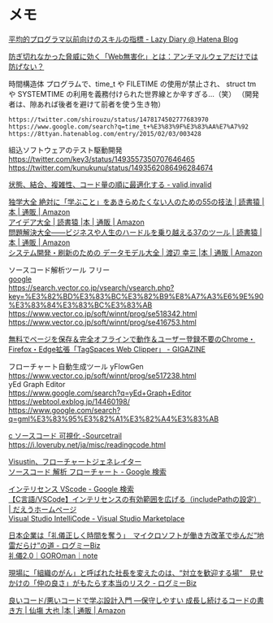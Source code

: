 # メモ

[平均的プログラマ以前向けのスキルの指標 - Lazy Diary @ Hatena Blog](https://satob.hatenablog.com/entry/2018/10/26/012245#fn-eb59eb33)

[防ぎ切れなかった脅威に効く「Web無害化」とは：アンチマルウェアだけでは防げない？](https://members.techtarget.itmedia.co.jp/tt/members/2203/01/news01.html)


時間構造体
	プログラムで、time_t や FILETIME の使用が禁止され、
	struct tm や SYSTEMTIME の利用を義務付けられた世界線とか辛すぎる…（笑）
	（開発者は、隙あれば後者を避けて前者を使う生き物）
	
	https://twitter.com/shirouzu/status/1478174502777683970
	https://www.google.com/search?q=time_t+%E3%83%9F%E3%83%AA%E7%A7%92
	https://8ttyan.hatenablog.com/entry/2015/02/03/003428

組込ソフトウェアのテスト駆動開発  
	https://twitter.com/key3/status/1493557350707646465  
	https://twitter.com/kunukunu/status/1493562086496284674  

[状態、結合、複雑性、コード量の順に最適化する - valid,invalid](https://ohbarye.hatenablog.jp/entry/2022/01/31/state-coupling-complexity-code)


[独学大全 絶対に「学ぶこと」をあきらめたくない人のための55の技法 | 読書猿 |本 | 通販 | Amazon](https://www.amazon.co.jp/dp/4478108536)  
[アイデア大全 | 読書猿 |本 | 通販 | Amazon](https://www.amazon.co.jp/dp/4894517450)  
[問題解決大全――ビジネスや人生のハードルを乗り越える37のツール | 読書猿 |本 | 通販 | Amazon](https://www.amazon.co.jp/dp/4894517809)  
[システム開発・刷新のための データモデル大全 | 渡辺 幸三 |本 | 通販 | Amazon](https://www.amazon.co.jp/dp/4534057776)  


ソースコード解析ツール フリー  
[google](https://www.google.com/search?q=%E3%82%BD%E3%83%BC%E3%82%B9%E3%82%B3%E3%83%BC%E3%83%89%E8%A7%A3%E6%9E%90%E3%83%84%E3%83%BC%E3%83%AB+%E3%83%95%E3%83%AA%E3%83%BC)  
https://search.vector.co.jp/vsearch/vsearch.php?key=%E3%82%BD%E3%83%BC%E3%82%B9%E8%A7%A3%E6%9E%90%E3%83%84%E3%83%BC%E3%83%AB  
https://www.vector.co.jp/soft/winnt/prog/se518342.html  
https://www.vector.co.jp/soft/winnt/prog/se416753.html  




[無料でページを保存＆完全オフラインで動作＆ユーザー登録不要のChrome・Firefox・Edge拡張「TagSpaces Web Clipper」 - GIGAZINE](https://gigazine.net/news/20220319-tagspaces-web-clipper/)  



フローチャート自動生成ツール yFlowGen  
	https://www.vector.co.jp/soft/winnt/prog/se517238.html  
	yEd Graph Editor  
		https://www.google.com/search?q=yEd+Graph+Editor  
		https://webtool.exblog.jp/14460198/  
		https://www.google.com/search?q=gml%E3%83%95%E3%82%A1%E3%82%A4%E3%83%AB  

[c ソースコード 可視化 -Sourcetrail](https://www.google.com/search?q=c+%E3%82%BD%E3%83%BC%E3%82%B9%E3%82%B3%E3%83%BC%E3%83%89+%E5%8F%AF%E8%A6%96%E5%8C%96+-Sourcetrail
)  
https://i.loveruby.net/ja/misc/readingcode.html


[Visustin、フローチャートジェネレイター](https://www.aivosto.com/visustin-ja.html)  
[ソースコード 解析 フローチャート - Google 検索](https://www.google.com/search?q=%E3%82%BD%E3%83%BC%E3%82%B9%E3%82%B3%E3%83%BC%E3%83%89+%E8%A7%A3%E6%9E%90+%E3%83%95%E3%83%AD%E3%83%BC%E3%83%81%E3%83%A3%E3%83%BC%E3%83%88)  


[インテリセンス VScode - Google 検索](https://www.google.com/search?q=%E3%82%A4%E3%83%B3%E3%83%86%E3%83%AA%E3%82%BB%E3%83%B3%E3%82%B9+VScode)  
[【C言語/VSCode】インテリセンスの有効範囲を広げる（includePathの設定） | だえうホームページ](https://daeudaeu.com/c-intellisense/)  
[Visual Studio IntelliCode - Visual Studio Marketplace](https://marketplace.visualstudio.com/items?itemName=VisualStudioExptTeam.vscodeintellicode)  



[日本企業は「礼儀正しく時間を奪う」　マイクロソフトが働き方改革で歩んだ“地雷だらけ”の道 - ログミーBiz](https://logmi.jp/business/articles/243422)  
[礼儀2.0｜GOROman｜note](https://note.com/goroman/n/nbf01e0c95873)  

[現場に「組織のがん」と呼ばれた社長を変えたのは、“対立を歓迎する場”　見せかけの「仲の良さ」がもたらす本当のリスク - ログミーBiz](https://logmi.jp/business/articles/326292)  



[良いコード/悪いコードで学ぶ設計入門 ―保守しやすい 成長し続けるコードの書き方 | 仙塲 大也 |本 | 通販 | Amazon](https://www.amazon.co.jp/dp/4297127830)  
